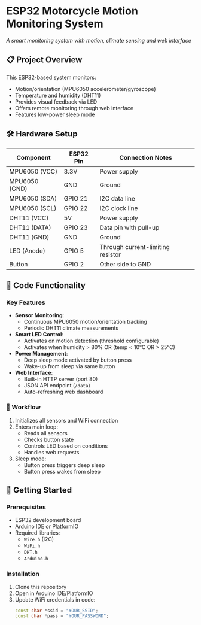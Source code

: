 # ESP32 Motorcycle Motion Monitoring System

*A smart monitoring system with motion, climate sensing and web interface*

## 📋 Project Overview
This ESP32-based system monitors:
- Motion/orientation (MPU6050 accelerometer/gyroscope)
- Temperature and humidity (DHT11)
- Provides visual feedback via LED
- Offers remote monitoring through web interface
- Features low-power sleep mode

## 🛠 Hardware Setup
| Component       | ESP32 Pin | Connection Notes          |
|-----------------|----------|--------------------------|
| MPU6050 (VCC)   | 3.3V     | Power supply             |
| MPU6050 (GND)   | GND      | Ground                   |
| MPU6050 (SDA)   | GPIO 21  | I2C data line            |
| MPU6050 (SCL)   | GPIO 22  | I2C clock line           |
| DHT11 (VCC)     | 5V       | Power supply             |
| DHT11 (DATA)    | GPIO 23  | Data pin with pull-up    |
| DHT11 (GND)     | GND      | Ground                   |
| LED (Anode)     | GPIO 5   | Through current-limiting resistor |
| Button          | GPIO 2   | Other side to GND        |

## 📝 Code Functionality
### Key Features
- **Sensor Monitoring**:
  - Continuous MPU6050 motion/orientation tracking
  - Periodic DHT11 climate measurements
- **Smart LED Control**:
  - Activates on motion detection (threshold configurable)
  - Activates when humidity > 80% OR (temp < 10°C OR > 25°C)
- **Power Management**:
  - Deep sleep mode activated by button press
  - Wake-up from sleep via same button
- **Web Interface**:
  - Built-in HTTP server (port 80)
  - JSON API endpoint (`/data`)
  - Auto-refreshing web dashboard

### 🔄 Workflow
1. Initializes all sensors and WiFi connection
2. Enters main loop:
   - Reads all sensors
   - Checks button state
   - Controls LED based on conditions
   - Handles web requests
3. Sleep mode:
   - Button press triggers deep sleep
   - Button press wakes from sleep

## 🚀 Getting Started
### Prerequisites
- ESP32 development board
- Arduino IDE or PlatformIO
- Required libraries:
  - `Wire.h` (I2C)
  - `WiFi.h`
  - `DHT.h`
  - `Arduino.h`

### Installation
1. Clone this repository
2. Open in Arduino IDE/PlatformIO
3. Update WiFi credentials in code:
   ```cpp
   const char *ssid = "YOUR_SSID";
   const char *pass = "YOUR_PASSWORD";
